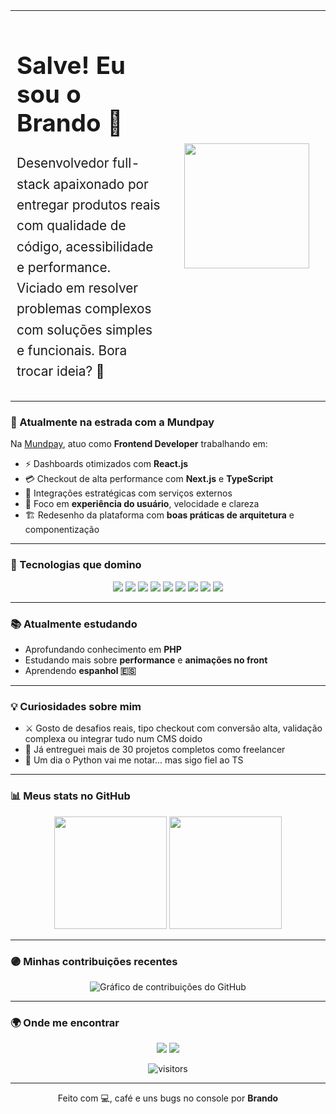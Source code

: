 <div align="center">
  <table width="100%" cellspacing="0" cellpadding="0" style="border-collapse:collapse;">
    <tr>
      <td width="50%" align="left" valign="top" style="padding: 10px;">
        <h1 style="font-size: 2.4em;">Salve! Eu sou o Brando 👋</h1>
        <p style="font-size: 1.3em; line-height: 1.6;">
          Desenvolvedor full-stack apaixonado por entregar produtos reais com qualidade de código, acessibilidade e performance.<br />
          Viciado em resolver problemas complexos com soluções simples e funcionais. Bora trocar ideia? 🤝
        </p>
      </td>
      <td width="50%" align="center" valign="middle" style="padding: 10px;">
        <img src="https://media1.giphy.com/media/v1.Y2lkPTc5MGI3NjExamZ4eGwwMnBhenc4YjF5YjhmNDk0NWY0eG9nOXVnN2tuaXhoMnowayZlcD12MV9pbnRlcm5hbF9naWZfYnlfaWQmY3Q9cw/5eLDrEaRGHegx2FeF2/giphy.gif" width="200" />
      </td>
    </tr>
  </table>
</div>

### 💼 Atualmente na estrada com a Mundpay

Na [Mundpay](https://mundpay.com.br), atuo como **Frontend Developer** trabalhando em:

- ⚡ Dashboards otimizados com **React.js**
- 💳 Checkout de alta performance com **Next.js** e **TypeScript**
- 🔗 Integrações estratégicas com serviços externos
- 🧠 Foco em **experiência do usuário**, velocidade e clareza
- 🏗️ Redesenho da plataforma com **boas práticas de arquitetura** e componentização

---

### 🚀 Tecnologias que domino

<p align="center">
  <img src="https://img.shields.io/badge/TypeScript-6c5ce7?style=for-the-badge&logo=typescript&logoColor=white" />
  <img src="https://img.shields.io/badge/React-6c5ce7?style=for-the-badge&logo=react&logoColor=white" />
  <img src="https://img.shields.io/badge/Next.js-6c5ce7?style=for-the-badge&logo=nextdotjs&logoColor=white" />
  <img src="https://img.shields.io/badge/Tailwind_CSS-6c5ce7?style=for-the-badge&logo=tailwind-css&logoColor=white" />
  <img src="https://img.shields.io/badge/Node.js-6c5ce7?style=for-the-badge&logo=node.js&logoColor=white" />
  <img src="https://img.shields.io/badge/React_Native-6c5ce7?style=for-the-badge&logo=react&logoColor=white" />
  <img src="https://img.shields.io/badge/PostgreSQL-6c5ce7?style=for-the-badge&logo=postgresql&logoColor=white" />
  <img src="https://img.shields.io/badge/AWS-6c5ce7?style=for-the-badge&logo=amazonaws&logoColor=white" />
  <img src="https://img.shields.io/badge/Docker-6c5ce7?style=for-the-badge&logo=docker&logoColor=white" />
</p>

---

### 📚 Atualmente estudando

- Aprofundando conhecimento em **PHP**
- Estudando mais sobre **performance** e **animações no front**
- Aprendendo **espanhol 🇪🇸**

---

### 💡 Curiosidades sobre mim

- ⚔️ Gosto de desafios reais, tipo checkout com conversão alta, validação complexa ou integrar tudo num CMS doido
- 🔁 Já entreguei mais de 30 projetos completos como freelancer
- 🐍 Um dia o Python vai me notar... mas sigo fiel ao TS

---

### 📊 Meus stats no GitHub

<div align="center">
  <img height="180em" src="https://github-readme-stats.vercel.app/api?username=brandodevr&show_icons=true&theme=dark&bg_color=151515&title_color=6c5ce7&icon_color=6c5ce7&text_color=cccccc&rank_icon=github" />
  <img height="180em" src="https://github-readme-stats.vercel.app/api/top-langs/?username=brandodevr&layout=compact&theme=dark&bg_color=151515&title_color=6c5ce7&text_color=cccccc" />
</div>

---

### 🟣 Minhas contribuições recentes

<p align="center">
  <img src="https://ghchart.rshah.org/6c5ce7/brandodevr" alt="Gráfico de contribuições do GitHub" />
</p>

---

### 🌍 Onde me encontrar

<p align="center">
  <a href="mailto:hildocontato@gmail.com"><img src="https://img.shields.io/badge/email-hildocontato@gmail.com-6c5ce7?style=for-the-badge&logo=gmail&logoColor=white" /></a>
  <a href="https://linkedin.com/in/hildodev"><img src="https://img.shields.io/badge/LinkedIn-hildodev-6c5ce7?style=for-the-badge&logo=linkedin&logoColor=white" /></a>
</p>

<p align="center">
  <img src="https://komarev.com/ghpvc/?username=brandodevr&style=flat-square&color=6c5ce7" alt="visitors" />
</p>

---

<p align="center">
  Feito com 💻, café e uns bugs no console por <strong>Brando</strong>
</p>
